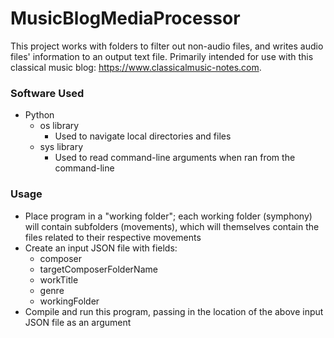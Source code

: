 MusicBlogMediaProcessor
======

This project works with folders to filter out non-audio files, and writes audio files' information to an output text file. Primarily intended for use with this classical music blog: https://www.classicalmusic-notes.com. 

### Software Used
* Python
  * os library
    * Used to navigate local directories and files
  * sys library
    * Used to read command-line arguments when ran from the command-line
    
### Usage
* Place program in a "working folder"; each working folder (symphony) will contain subfolders (movements), which will themselves contain the files related to their respective movements
* Create an input JSON file with fields: 
  * composer 
  * targetComposerFolderName
  * workTitle
  * genre
  * workingFolder
* Compile and run this program, passing in the location of the above input JSON file as an argument
